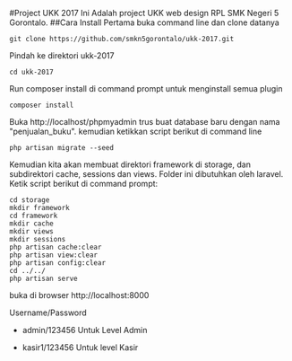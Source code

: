 #Project UKK 2017
Ini Adalah project UKK web design RPL SMK Negeri 5 Gorontalo. 
##Cara Install
Pertama buka command line dan clone datanya
```
git clone https://github.com/smkn5gorontalo/ukk-2017.git
```
Pindah ke direktori ukk-2017
```
cd ukk-2017
```
Run composer install di command prompt untuk menginstall semua plugin
```
composer install
```
Buka http://localhost/phpmyadmin trus buat database baru dengan nama "penjualan_buku". kemudian ketikkan script berikut di command line
```
php artisan migrate --seed
```
Kemudian kita akan membuat direktori framework di storage, dan subdirektori cache, sessions dan views. Folder ini dibutuhkan oleh laravel. Ketik script berikut di command prompt:
```
cd storage
mkdir framework
cd framework
mkdir cache
mkdir views
mkdir sessions
php artisan cache:clear
php artisan view:clear
php artisan config:clear
cd ../../
php artisan serve
```
buka di browser http://localhost:8000

Username/Password
- admin/123456 Untuk Level Admin
* kasir1/123456 Untuk level Kasir
